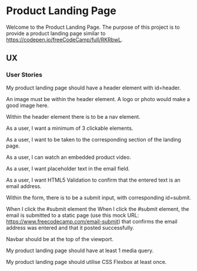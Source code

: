  # Product Landing Page
 
 Welcome to the Product Landing Page.  The purpose of this project is to provide a product landing page similar
 to https://codepen.io/freeCodeCamp/full/RKRbwL.
 
 ## UX
 
 ### User Stories
 
 My product landing page should have a header element with id=header.
 
 An image must be within the header element.  A logo or photo would make a good image here.
 
 Within the header element there is to be a nav element.
 
 As a user, I want a minimum of 3 clickable elements.
 
 As a user, I want to be taken to the corresponding section of the landing page.
 
 As a user, I can watch an embedded product video.
 
 As a user, I want placeholder text in the email field.
 
 As a user, I want HTML5 Validation to confirm that the entered text is an email address.
 
 Within the form, there is to be a submit input, with corresponding id=submit.
 
 When I click the #submit element the When I click the #submit element, the email is submitted to a static page (use this mock URL: https://www.freecodecamp.com/email-submit) 
 that confirms the email address was entered and that it posted successfully.
 
 Navbar should be at the top of the viewport.
 
 My product landing page should have at least 1 media query.
 
 My product landing page should utilise CSS Flexbox at least once.